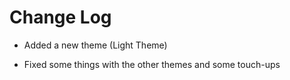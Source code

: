 # Change Log

- Added a new theme (Light Theme)

- Fixed some things with the other themes and some touch-ups